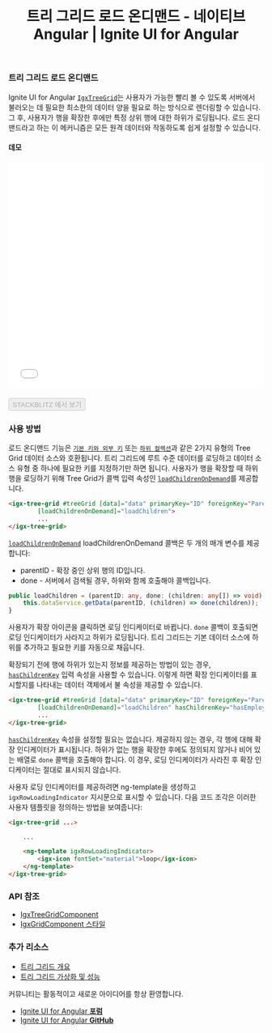 ﻿---
title: 트리 그리드 로드 온디맨드 - 네이티브 Angular | Ignite UI for Angular
_description: The Ignite UI for Angular Tree Grid provides the necessary tools to load child data on demand when a parent row is expanded. That way the volume of data would be greatly reduced and can be retrieved only when the user needs it.
_keywords: Ignite UI for Angular, UI controls, Angular widgets, web widgets, UI widgets, Angular, Native Angular Components Suite, Native Angular Controls, Native Angular Components Library, Angular Tree Grid component, Angular Tree Table component, Angular Tree Grid control, Angular Tree Table control, Angular High Performance Tree Grid, Angular High Performance Tree Table, Tree Grid, Tree Table
_language: kr
---

### 트리 그리드 로드 온디맨드

Ignite UI for Angular [`IgxTreeGrid`]({environment:angularApiUrl}/classes/igxtreegridcomponent.html)는 사용자가 가능한 빨리 볼 수 있도록 서버에서 불러오는 데 필요한 최소한의 데이터 양을 필요로 하는 방식으로 렌더링할 수 있습니다. 그 후, 사용자가 행을 확장한 후에만 특정 상위 행에 대한 하위가 로딩됩니다. 로드 온디맨드라고 하는 이 메커니즘은 모든 원격 데이터와 작동하도록 쉽게 설정할 수 있습니다.

#### 데모

<div class="sample-container loading" style="height:450px">
    <iframe id="tree-grid-lod-iframe" src='{environment:demosBaseUrl}/tree-grid/treegrid-load-on-demand' width="100%" height="100%" seamless frameBorder="0" onload="onSampleIframeContentLoaded(this);"></iframe>
</div>
<br/>
<div>
<button data-localize="stackblitz" disabled class="stackblitz-btn" data-iframe-id="tree-grid-lod-iframe" data-demos-base-url="{environment:demosBaseUrl}">STACKBLITZ 에서 보기</button>
</div>
<div class="divider--half"></div>

### 사용 방법

로드 온디맨드 기능은 [`기본 키와 외부 키`](tree_grid.md#primary-and-foreign-keys) 또는 [`하위 컬렉션`](tree_grid.md#child-collection)과 같은 2가지 유형의 Tree Grid 데이터 소스와 호환됩니다. 트리 그리드에 루트 수준 데이터를 로딩하고 데이터 소스 유형 중 하나에 필요한 키를 지정하기만 하면 됩니다. 사용자가 행을 확장할 때 하위 행을 로딩하기 위해 Tree Grid가 콜백 입력 속성인 [`loadChildrenOnDemand`]({environment:angularApiUrl}/classes/igxtreegridcomponent.html#loadchildrenondemand)를 제공합니다.

```html
<igx-tree-grid #treeGrid [data]="data" primaryKey="ID" foreignKey="ParentID"
        [loadChildrenOnDemand]="loadChildren">
        ...
</igx-tree-grid>
```

[`loadChildrenOnDemand`]({environment:angularApiUrl}/classes/igxtreegridcomponent.html#loadchildrenondemand) loadChildrenOnDemand 콜백은 두 개의 매개 변수를 제공합니다:

- parentID - 확장 중인 상위 행의 ID입니다.
- done - 서버에서 검색될 경우, 하위와 함께 호출해야 콜백입니다. 

```typescript
public loadChildren = (parentID: any, done: (children: any[]) => void) => {
    this.dataService.getData(parentID, (children) => done(children));
}
```

사용자가 확장 아이콘을 클릭하면 로딩 인디케이터로 바뀝니다. `done` 콜백이 호출되면 로딩 인디케이터가 사라지고 하위가 로딩됩니다. 트리 그리드는 기본 데이터 소스에 하위를 추가하고 필요한 키를 자동으로 채웁니다. 

확장되기 전에 행에 하위가 있는지 정보를 제공하는 방법이 있는 경우, [`hasChildrenKey`]({environment:angularApiUrl}/classes/igxtreegridcomponent.html#haschildrenkey) 입력 속성을 사용할 수 있습니다. 이렇게 하면 확장 인디케이터를 표시할지를 나타내는 데이터 객체에서 불 속성을 제공할 수 있습니다.

```html
<igx-tree-grid #treeGrid [data]="data" primaryKey="ID" foreignKey="ParentID"
        [loadChildrenOnDemand]="loadChildren" hasChildrenKey="hasEmployees">
        ...
</igx-tree-grid>
```

[`hasChildrenKey`]({environment:angularApiUrl}/classes/igxtreegridcomponent.html#haschildrenkey) 속성을 설정할 필요는 없습니다. 제공하지 않는 경우, 각 행에 대해 확장 인디케이터가 표시됩니다. 하위가 없는 행을 확장한 후에도 정의되지 않거나 비어 있는 배열로 `done` 콜백을 호출해야 합니다. 이 경우, 로딩 인디케이터가 사라진 후 확장 인디케이터는 절대로 표시되지 않습니다.

사용자 로딩 인디케이터를 제공하려면 ng-template을 생성하고 `igxRowLoadingIndicator` 지시문으로 표시할 수 있습니다. 다음 코드 조각은 이러한 사용자 템플릿을 정의하는 방법을 보여줍니다:

```html
<igx-tree-grid ...>

    ...

    <ng-template igxRowLoadingIndicator>
        <igx-icon fontSet="material">loop</igx-icon>
    </ng-template>
</igx-tree-grid>
```

### API 참조

<div class="divider--half"></div>

* [IgxTreeGridComponent]({environment:angularApiUrl}/classes/igxtreegridcomponent.html)
* [IgxGridComponent 스타일]({environment:sassApiUrl}/#function-igx-grid-theme)

### 추가 리소스

<div class="divider--half"></div>

* [트리 그리드 개요](tree_grid.md)
* [트리 그리드 가상화 및 성능](virtualization.md)

<div class="divider--half"></div>
커뮤니티는 활동적이고 새로운 아이디어를 항상 환영합니다.

* [Ignite UI for Angular **포럼**](https://www.infragistics.com/community/forums/f/ignite-ui-for-angular)
* [Ignite UI for Angular **GitHub**](https://github.com/IgniteUI/igniteui-angular)

